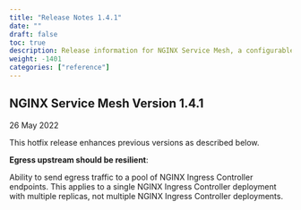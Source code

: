 ```yaml
---
title: "Release Notes 1.4.1"
date: ""
draft: false
toc: true
description: Release information for NGINX Service Mesh, a configurable, low‑latency infrastructure layer designed to handle a high volume of network‑based interprocess communication among application infrastructure services using application programming interfaces (APIs).  Lists of new features and known issues are provided.
weight: -1401
categories: ["reference"]
---
```


## NGINX Service Mesh Version 1.4.1

26 May 2022

This hotfix release enhances previous versions as described below.

**Egress upstream should be resilient**:

Ability to send egress traffic to a pool of NGINX Ingress Controller endpoints. This applies to a single NGINX Ingress Controller deployment with multiple replicas, not multiple NGINX Ingress Controller deployments.

